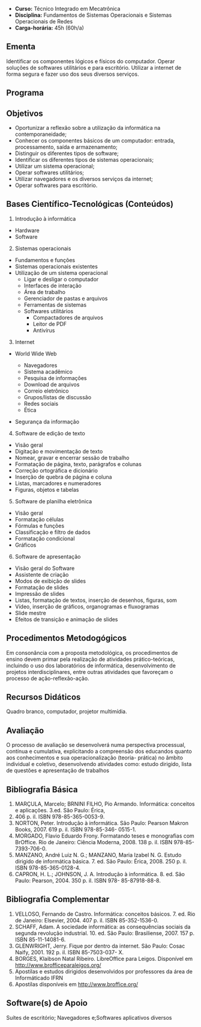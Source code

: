 
* **Curso:** Técnico Integrado em Mecatrônica
* **Disciplina:** Fundamentos de Sistemas Operacionais e Sistemas Operacionais de Redes
* **Carga-horária:** 45h (60h/a)

## Ementa

Identificar os componentes lógicos e físicos do computador. Operar soluções de softwares utilitários e
para escritório. Utilizar a internet de forma segura e fazer uso dos seus diversos serviços.

## Programa


## Objetivos

* Oportunizar a reflexão sobre a utilização da informática na contemporaneidade;
* Conhecer os componentes básicos de um computador: entrada, processamento, saída e
armazenamento;
* Distinguir os diferentes tipos de software;
* Identificar os diferentes tipos de sistemas operacionais;
* Utilizar um sistema operacional;
* Operar softwares utilitários;
* Utilizar navegadores e os diversos serviços da internet;
* Operar softwares para escritório.

## Bases Científico-Tecnológicas (Conteúdos)

1. Introdução à informática
  * Hardware
  * Software
  
2. Sistemas operacionais
  * Fundamentos e funções
  * Sistemas operacionais existentes
  * Utilização de um sistema operacional
    * Ligar e desligar o computador
    * Interfaces de interação
    * Área de trabalho
    * Gerenciador de pastas e arquivos
    * Ferramentas de sistemas
    * Softwares utilitários   
      * Compactadores de arquivos
      * Leitor de PDF
      * Antivírus

3. Internet
  * World Wide Web
    * Navegadores
    * Sistema acadêmico
    * Pesquisa de informações
    * Download de arquivos
    * Correio eletrônico
    * Grupos/listas de discussão
    * Redes sociais
    * Ética
    
  * Segurança da informação
  
4. Software de edição de texto
  * Visão geral
  * Digitação e movimentação de texto
  * Nomear, gravar e encerrar sessão de trabalho
  * Formatação de página, texto, parágrafos e colunas
  * Correção ortográfica e dicionário
  * Inserção de quebra de página e coluna
  * Listas, marcadores e numeradores
  * Figuras, objetos e tabelas

5. Software de planilha eletrônica
  * Visão geral
  * Formatação células
  * Fórmulas e funções
  * Classificação e filtro de dados
  * Formatação condicional
  * Gráficos

6. Software de apresentação
  * Visão geral do Software
  * Assistente de criação
  * Modos de exibição de slides
  * Formatação de slides
  * Impressão de slides
  * Listas, formatação de textos, inserção de desenhos, figuras, som
  * Vídeo, inserção de gráficos, organogramas e fluxogramas
  * Slide mestre
  * Efeitos de transição e animação de slides

Procedimentos Metodogógicos
----------------------------

Em consonância com a proposta metodológica, os procedimentos de ensino devem primar pela
realização de atividades prático-teóricas, incluindo o uso dos laboratórios de informática, desenvolvimento
de projetos interdisciplinares, entre outras atividades que favoreçam o processo de ação-reflexão-ação.

Recursos Didáticos
-------------------
Quadro branco, computador, projetor multimídia.

Avaliação
-----------
O processo de avaliação se desenvolverá numa perspectiva processual, contínua e cumulativa,
explicitando a compreensão dos educandos quanto aos conhecimentos e sua operacionalização (teoria-
prática) no âmbito individual e coletivo, desenvolvendo atividades como: estudo dirigido, lista de questões
e apresentação de trabalhos

Bibliografia Básica
--------------------

1. MARÇULA, Marcelo; BRNINI FILHO, Pio Armando. Informática: conceitos e aplicações. 3.ed. São Paulo: Érica,
2008. 406 p. il. ISBN 978-85-365-0053-9.
2. NORTON, Peter. Introdução à informática. São Paulo: Pearson Makron Books, 2007. 619 p. il. ISBN 978-85-346-
0515-1.
3. MORGADO, Flavio Eduardo Frony. Formatando teses e monografias com BrOffice. Rio de Janeiro: Ciência
Moderna, 2008. 138 p. il. ISBN 978-85-7393-706-0.
4. MANZANO, André Luiz N. G.; MANZANO, Maria Izabel N. G. Estudo dirigido de informática básica. 7. ed. São
Paulo: Érica, 2008. 250 p. il. ISBN 978-85-365-0128-4.
5. CAPRON, H. L.; JOHNSON, J. A. Introdução à informática. 8. ed. São Paulo: Pearson, 2004. 350 p. il. ISBN 978-
85-87918-88-8.

Bibliografia Complementar
-------------------------
1. VELLOSO, Fernando de Castro. Informática: conceitos básicos. 7. ed. Rio de Janeiro: Elsevier, 2004. 407 p. il.
ISBN 85-352-1536-0.
2. SCHAFF, Adam. A sociedade informática: as consequências sociais da segunda revolução industrial. 10. ed. São
Paulo: Brasiliense, 2007. 157 p. ISBN 85-11-14081-6.
3. GLENWRIGHT, Jerry. Fique por dentro da internet. São Paulo: Cosac Naify, 2001. 192 p. il. ISBN 85-7503-037-
X.
4. BORGES, Klaibson Natal Ribeiro. LibreOffice para Leigos. Disponível em http://www.brofficeparaleigos.org/
5. Apostilas e estudos dirigidos desenvolvidos por professores da área de Informáticado IFRN
6. Apostilas disponíveis em http://www.broffice.org/

Software(s) de Apoio
--------------------
Suítes de escritório; Navegadores e;Softwares aplicativos diversos

